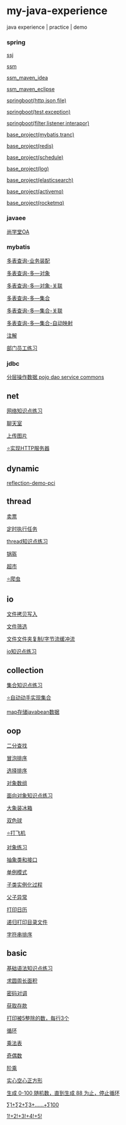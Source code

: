 # my-java-experience
java experience | practice | demo



### spring

[ssj](spring/springmvc-jdbc)

[ssm](spring/springmvc-mybatis)

[ssm_maven_idea](spring/ssm)

[ssm_maven_eclipse](spring/how2j_ssm_maven)

[springboot(http,json,file)](spring/spingboot/xdclass_springboot(http,json,file))

[springboot(test,exception)](spring/spingboot/xdclass_springboot(test,exception))

[springboot(filter,listener,interapor)](spring/spingboot/xdclass_springboot(filter,listener,interapor))

[base_project(mybatis,tranc)](spring/spingboot/base_project(mybatis,tranc))

[base_project(redis)](spring/spingboot/base_project(redis))

[base_project(schedule)](spring/spingboot/base_project(schedule))

[base_project(log)](spring/spingboot/base_project(log))

[base_project(elasticsearch)](spring/base_project(elasticsearch))

[base_project(activemq)](spring/spingboot/base_project(activemq))

[base_project(rocketmq)](spring/spingboot/base_project(rocketmq))

### javaee

[尚学堂OA](javaee/sxtoa)

### mybatis

[多表查询-业务装配](mybatis/mybatisDemo_query)

[多表查询-多—对象](mybatis/mybatisDemo_resultMap_n+1)

[多表查询-多—对象-关联](mybatis/mybatisDemo_resultMap_n+1_association)

[多表查询-多—集合](mybatis/mybatisDemo_resultMap_1+n)

[多表查询-多—集合-关联](mybatis/mybatisDemo_resultMap_1+n_association)

[多表查询-多—集合-自动映射](mybatis/mybatisDemo_resultMap_1+n_automapping)

[注解](mybatis/mybatisDemo_annotation)

[部门员工练习](mybatis/myBatisProject)

### jdbc

[分层操作数据 pojo dao service commons](jdbc/jdbcProject/src/com/niliv/application/DepartmentsApplication.java)

## net

[网络知识点练习](net/source/readme.md)

[聊天室](net/chatroom/Server.java)

[上传图片](net/upImage/UpImageServer.java)

[⭐实现HTTP服务器](net/MyWebServer/README.md)

## dynamic

[reflection-demo-pci](dynamic/reflection/pcidemo/RelectDemo.java)

## thread

[卖票](thread/thread/Test.java)

[定时执行任务](thread/timing/TaskTimer.java)

[thread知识点练习](thread/resource/README.md)

[锅盔](thread/gk/Test.java)

[超市](thread/pc/Test.java)

[⭐爬虫](thread/little-spider/README.md)

## io

[文件拷贝写入](io/FileHelper.java)

[文件筛选](io/FileFilter.java)

[文件文件夹复制/字节流缓冲流](io/FileCopyByte.java)

[io知识点练习](io/resource/README.md)

## collection

[集合知识点练习](collection/source/README.md)

[⭐自动动手实现集合](collection/MyCollection/README.md)

[map存储javabean数据](collection/TestStoreData.java)

## oop

[二分查找](oop/SplitHalfSearch.java)

[冒泡排序](oop/BubbleSort.java)

[选择排序](oop/SelectSort.java)

[对象数组](oop/WorkerMain.java)

[面向对象知识点练习](oop/source/README.md)

[大象装冰箱](oop/ele/main.java)

[双色球](oop/DoubleBall/DoubleBallMain.java)

[⭐打飞机](oop/PlaneGame/src/com/niliv/game/MyGameFrame.java)

[对象练习](oop/TestObject.java)

[抽象类和接口](oop/interface/TestInterface.java)

[单例模式](oop/SingleDemo.java)

[子类实例化过程](oop/SonInstance.java)

[父子异常](oop/TestExtendExp.java)

[打印日历](oop/PrintCalendar.java)

[递归打印目录文件](oop/FilesTree.java)

[字符串排序](oop/StringSort.java)



## basic

[基础语法知识点练习](basic/source/README.md)

[求圆周长面积](basic/Circle.java)

[密码对调](basic/DecodeByFourNum.java)

[获取存款](basic/GetDeposit.java)

[打印被5整除的数，每行3个](basic/Divide.java)

[循环](basic/Loop.java)

[乘法表](basic/Mutiplication.java)

[奇偶数](basic/OddNumber.java)

[阶乘](basic/OopMain.java)

[实心空心正方形](basic/PrintSquare.java)

[生成 0-100 随机数，直到生成 88 为止，停止循环](basic/RandomTest.java)

[∑1+∑2+∑3+……+∑100](basic/Lambda.java)

[1!+2!+3!+4!+5!](basic/FactorialCal.java)



